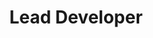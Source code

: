 ---
name: "Will O'Brien"
title: "Lead Developer"
group: "alum+"
img: "willob.jpg"
github: "willob99"
---
